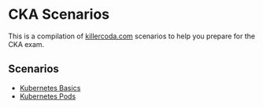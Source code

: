 # CKA Scenarios

This is a compilation of [killercoda.com](https://killercoda.com/) scenarios to help you prepare for the CKA exam.

## Scenarios

- [Kubernetes Basics](01-basics/README.md)
- [Kubernetes Pods](02-pods/README.md)
